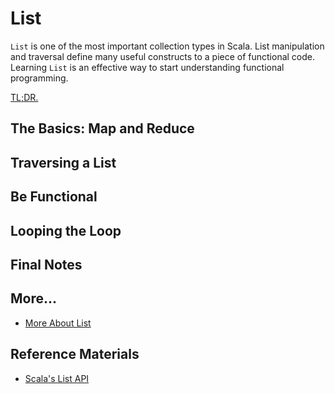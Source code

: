 # List

`List` is one of the most important collection types in Scala. List manipulation and traversal define many useful constructs to a piece of functional code. Learning `List` is an effective way to start understanding functional programming.

[TL;DR.](#final-notes)

## The Basics: Map and Reduce

## Traversing a List

## Be Functional

## Looping the Loop

## <a name="final-notes"></a>Final Notes

## More...

- [More About List](more-about-list.md)

## Reference Materials

- [Scala's List API](http://www.scala-lang.org/api/2.11.8/index.html#scala.collection.immutable.List)

